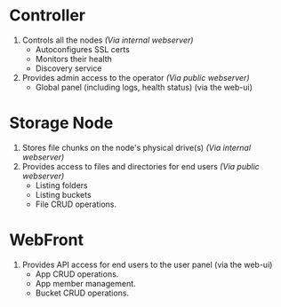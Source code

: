 # Controller

1. Controls all the nodes *(Via internal webserver)*
   - Autoconfigures SSL certs
   - Monitors their health
   - Discovery service
2. Provides admin access to the operator *(Via public webserver)*
   - Global panel (including logs, health status) (via the web-ui)

# Storage Node

1. Stores file chunks on the node's physical drive(s) *(Via internal webserver)*
2. Provides access to files and directories for end users *(Via public webserver)*
   - Listing folders
   - Listing buckets
   - File CRUD operations.

# WebFront

1. Provides API access for end users to the user panel (via the web-ui)
   - App CRUD operations.
   - App member management.
   - Bucket CRUD operations.